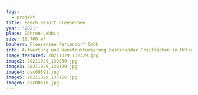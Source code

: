 ```yaml
---
tags:
  - projekt
title: Beech Resort Fleesensee
year: "2021"
place: Göhren-Lebbin
size: 19.700 m²
bauherr: Fleesensee Feriendorf GmbH
info: Aufwertung und Neustrukturierung bestehender Freiflächen im Urlaubsressort
image_featured: 20211029_132329.jpg
image2: 20211029_130839.jpg
image3: 20211029_130129.jpg
image4: dsc00591.jpg
image5: 20211029_133156.jpg
image6: dsc00618.jpg
---
```

